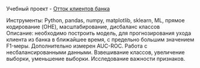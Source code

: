 Учебный проект - [Отток клиентов банка](https://github.com/alexsurina/study-project-exited/blob/main/Exited.ipynb) 

Инструменты: Python, pandas, numpy, matplotlib, sklearn, ML, прямое кодирование (OHE), масштабирование, дисбаланс классов  
Описание: необходимо построить модель, для прогнозирования ухода клиента из банка в ближайшее время, с предельно большим значением F1-меры. Дополнительно измерен AUC-ROC. Работа с несбалансированными данными. Взвешивание классов, увеличение выборки, уменьшение выборки. Исследование важности признаков.
